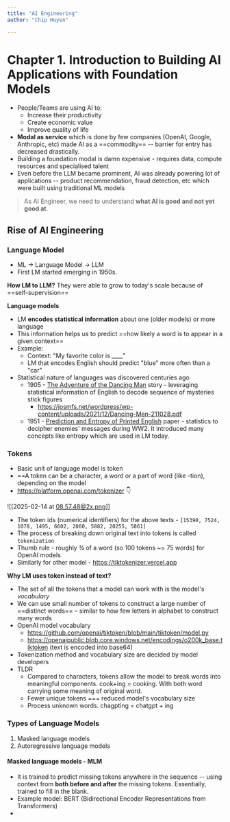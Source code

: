 ```yaml
---
title: "AI Engineering"
author: "Chip Huyen"

---
```

# Chapter 1. Introduction to Building AI Applications with Foundation Models
- People/Teams are using AI to:
	- Increase their productivity
	- Create economic value
	- Improve quality of life
- **Modal as service** which is done by few companies (OpenAI, Google, Anthropic, etc) made AI as a ==commodity== -- barrier for entry has decreased drastically.
- Building a foundation modal is damn expensive - requires data, compute resources and specialised talent
- Even before the LLM became prominent, AI was already powering lot of applications -- product recommendation, fraud detection, etc which were built using traditional ML models

> As AI Engineer, we need to understand **what AI is good and not yet good at**. 

## Rise of AI Engineering

### Language Model

- ML → Language Model → LLM
- First LM started emerging in 1950s. 

**How LM to LLM?**
They were able to grow to today's scale because of ==self-supervision==

**Language models**
- LM **encodes statistical information** about one (older models) or more language
- This information helps us to predict ==how likely a word is to appear in a given context==
- Example: 
	- Context: "My favorite color is ____"
	- LM that encodes English should predict "blue" more often than a "car"
- Statistical nature of languages was discovered centuries ago 
	- 1905 - [The Adventure of the Dancing Man](https://freedium.cfd/https://medium.com/ml-hobbyist/what-sherlock-holmes-can-teach-us-about-large-language-models-5a84ea5344a4) story - leveraging statistical information of English to decode sequence of mysteries stick figures 
		- https://josmfs.net/wordpress/wp-content/uploads/2021/12/Dancing-Men-211028.pdf
	- 1951 - [Prediction and Entropy of Printed English](https://www.princeton.edu/~wbialek/rome/refs/shannon_51.pdf) paper - statistics to decipher enemies' messages during WW2. It introduced many concepts like entropy which are used in LM today.
### Tokens
- Basic unit of language model is token
- ==A token can be a character, a word or a part of word (like -tion), depending on the model
- https://platform.openai.com/tokenizer 👇

![[2025-02-14 at 08.57.48@2x.png]]
- The token ids (numerical identifiers) for the above texts - `[15390, 7524, 1078, 1495, 6602, 2860, 5882, 20255, 5861]`
- The process of breaking down original text into tokens is called `tokenization`
- Thumb rule - roughly ¾ of a word (so 100 tokens ~= 75 words) for OpenAI models
- Similarly for other model - https://tiktokenizer.vercel.app

**Why LM uses token instead of text?**
- The set of all the tokens that a model can work with is the model's *vocabulary*
- We can use small number of tokens to construct a large number of ==distinct words== – similar to how few letters in alphabet to construct many words
- OpenAI model vocabulary
	- https://github.com/openai/tiktoken/blob/main/tiktoken/model.py
	- https://openaipublic.blob.core.windows.net/encodings/o200k_base.tiktoken (text is encoded into base64)
- Tokenization method and vocabulary size are decided by model developers
- TLDR
	- Compared to characters, tokens allow the model to break words into meaningful components. cook+ing = cooking. With both word carrying some meaning of original word.
	- Fewer unique tokens === reduced model's vocabulary size
	- Process unknown words. chagpting = chatgpt + ing

### Types of Language Models
1. Masked language models
2. Autoregressive language models
#### Masked language models - MLM
- It is trained to predict missing tokens anywhere in the sequence -- using context from **both before and after** the missing tokens. Essentially, trained to fill in the blank.
- Example model: BERT (Bidirectional Encoder Representations from Transformers)
- 

